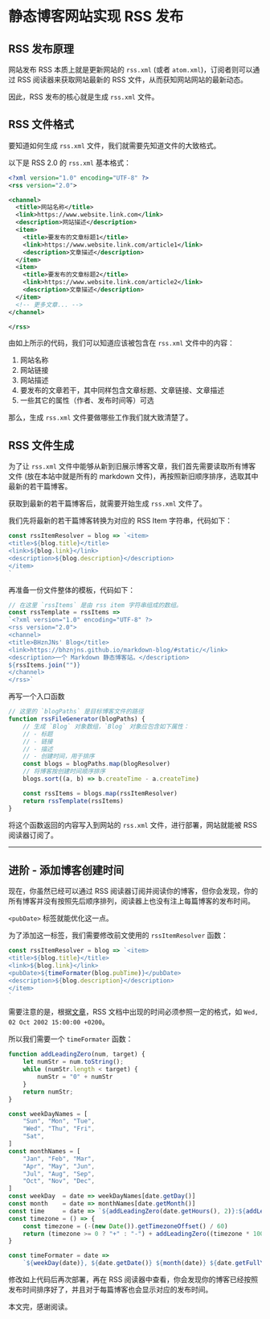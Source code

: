 # 静态博客网站实现 RSS 发布

## RSS 发布原理

网站发布 RSS 本质上就是更新网站的 ``rss.xml`` (或者 ``atom.xml``)，订阅者则可以通过 RSS 阅读器来获取网站最新的 RSS 文件，从而获知网站网站的最新动态。

因此，RSS 发布的核心就是生成 ``rss.xml`` 文件。

## RSS 文件格式

要知道如何生成 ``rss.xml`` 文件，我们就需要先知道文件的大致格式。

以下是 RSS 2.0 的 ``rss.xml`` 基本格式：

```xml
<?xml version="1.0" encoding="UTF-8" ?>
<rss version="2.0">

<channel>
  <title>网站名称</title>
  <link>https://www.website.link.com</link>
  <description>网站描述</description>
  <item>
    <title>要发布的文章标题1</title>
    <link>https://www.website.link.com/article1</link>
    <description>文章描述</description>
  </item>
  <item>
    <title>要发布的文章标题2</title>
    <link>https://www.website.link.com/article2</link>
    <description>文章描述</description>
  </item>
  <!-- 更多文章... -->
</channel>

</rss>
```

由如上所示的代码，我们可以知道应该被包含在 ``rss.xml`` 文件中的内容：

1. 网站名称
2. 网站链接
3. 网站描述
4. 要发布的文章若干，其中同样包含文章标题、文章链接、文章描述
5. 一些其它的属性（作者、发布时间等）可选

那么，生成 ``rss.xml`` 文件要做哪些工作我们就大致清楚了。

## RSS 文件生成

为了让 ``rss.xml`` 文件中能够从新到旧展示博客文章，我们首先需要读取所有博客文件 (放在本站中就是所有的 markdown 文件)，再按照新旧顺序排序，选取其中最新的若干篇博客。

获取到最新的若干篇博客后，就需要开始生成 ``rss.xml`` 文件了。

我们先将最新的若干篇博客转换为对应的 RSS Item 字符串，代码如下：

```javascript
const rssItemResolver = blog => `<item>
<title>${blog.title}</title>
<link>${blog.link}</link>
<description>${blog.description}</description>
</item>
`
```

再准备一份文件整体的模板，代码如下：

```javascript
// 在这里 `rssItems` 是由 rss item 字符串组成的数组。
const rssTemplate = rssItems =>
`<?xml version="1.0" encoding="UTF-8" ?>
<rss version="2.0">
<channel>
<title>BHznJNs' Blog</title>
<link>https://bhznjns.github.io/markdown-blog/#static/</link>
<description>一个 Markdown 静态博客站。</description>
${rssItems.join("")}
</channel>
</rss>`
```

再写一个入口函数

```javascript
// 这里的 `blogPaths` 是目标博客文件的路径
function rssFileGenerator(blogPaths) {
    // 生成 `Blog` 对象数组，`Blog` 对象应包含如下属性：
    // - 标题
    // - 链接
    // - 描述
    // - 创建时间，用于排序
    const blogs = blogPaths.map(blogResolver)
    // 将博客按创建时间顺序排序
    blogs.sort((a, b) => b.createTime - a.createTime)

    const rssItems = blogs.map(rssItemResolver)
    return rssTemplate(rssItems)
}
```

将这个函数返回的内容写入到网站的 ``rss.xml`` 文件，进行部署，网站就能被 RSS 阅读器订阅了。

- - -

## 进阶 - 添加博客创建时间

现在，你虽然已经可以通过 RSS 阅读器订阅并阅读你的博客，但你会发现，你的所有博客并没有按照先后顺序排列，阅读器上也没有注上每篇博客的发布时间。

`<pubDate>` 标签就能优化这一点。

为了添加这一标签，我们需要修改前文使用的 `rssItemResolver` 函数：

```javascript
const rssItemResolver = blog => `<item>
<title>${blog.title}</title>
<link>${blog.link}</link>
<pubDate>${timeFormater(blog.pubTime)}</pubDate>
<description>${blog.description}</description>
</item>
`
```

需要注意的是，根据[文章](https://whitep4nth3r.com/blog/how-to-format-dates-for-rss-feeds-rfc-822/#valid-rfc-822-date-format)，RSS 文档中出现的时间必须参照一定的格式，如 ``Wed, 02 Oct 2002 15:00:00 +0200``。

所以我们需要一个 `timeFormater` 函数：

```javascript
function addLeadingZero(num, target) {
    let numStr = num.toString();
    while (numStr.length < target) {
        numStr = "0" + numStr
    }
    return numStr;
}

const weekDayNames = [
    "Sun", "Mon", "Tue",
    "Wed", "Thu", "Fri",
    "Sat",
]
const monthNames = [
    "Jan", "Feb", "Mar",
    "Apr", "May", "Jun",
    "Jul", "Aug", "Sep",
    "Oct", "Nov", "Dec",
]
const weekDay  = date => weekDayNames[date.getDay()]
const month    = date => monthNames[date.getMonth()]
const time     = date => `${addLeadingZero(date.getHours(), 2)}:${addLeadingZero(date.getMinutes(), 2)}:00`;
const timezone = () => {
    const timezone = (-(new Date()).getTimezoneOffset() / 60)
    return (timezone >= 0 ? "+" : "-") + addLeadingZero((timezone * 100).toString(), 4)
}

const timeFormater = date =>
    `${weekDay(date)}, ${date.getDate()} ${month(date)} ${date.getFullYear()} ${time(date)} ${timezone(date)}`

```

修改如上代码后再次部署，再在 RSS 阅读器中查看，你会发现你的博客已经按照发布时间排序好了，并且对于每篇博客也会显示对应的发布时间。

本文完，感谢阅读。
